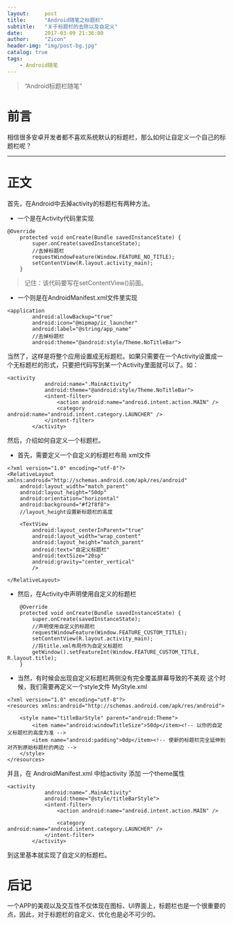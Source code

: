 ```yaml
---
layout:     post
title:      "Android随笔之标题栏"
subtitle:   "关于标题栏的去除以及自定义"
date:       2017-03-09 21:36:00
author:     "Zicon"
header-img: "img/post-bg.jpg"
catalog: true
tags:
    - Android随笔
---
```


> “Android标题栏随笔”


# 前言

相信很多安卓开发者都不喜欢系统默认的标题栏，那么如何让自定义一个自己的标题栏呢？

---

# 正文

首先，在Android中去掉activity的标题栏有两种方法。

 - 一个是在Activity代码里实现
 
```
@Override
    protected void onCreate(Bundle savedInstanceState) {
        super.onCreate(savedInstanceState);
        //去掉标题栏
        requestWindowFeature(Window.FEATURE_NO_TITLE);
        setContentView(R.layout.activity_main);
    }
```
>记住：该代码要写在setContentView()前面。


 - 一个则是在AndroidManifest.xml文件里实现
 
```
<application
        android:allowBackup="true"
        android:icon="@mipmap/ic_launcher"
        android:label="@string/app_name"
		//去掉标题栏        
        android:theme="@android:style/Theme.NoTitleBar">
```

当然了，这样是将整个应用设置成无标题栏。如果只需要在一个Activity设置成一个无标题栏的形式，只要把代码写到某一个Activity里面就可以了。如：

```
<activity
            android:name=".MainActivity"
            android:theme="@android:style/Theme.NoTitleBar">
            <intent-filter>
                <action android:name="android.intent.action.MAIN" />
                <category android:name="android.intent.category.LAUNCHER" />
            </intent-filter>
        </activity>
```

然后，介绍如何自定义一个标题栏。

 - 首先，需要定义一个自定义的标题栏布局 xml文件
 
```
<?xml version="1.0" encoding="utf-8"?>
<RelativeLayout xmlns:android="http://schemas.android.com/apk/res/android"
    android:layout_width="match_parent"
    android:layout_height="50dp"
    android:orientation="horizontal"
    android:background="#f2f8f8">
    //layout_height设置新标题栏的高度

    <TextView
        android:layout_centerInParent="true"
        android:layout_width="wrap_content"
        android:layout_height="match_parent"
        android:text="自定义标题栏"
        android:textSize="20sp"
        android:gravity="center_vertical"
        />

</RelativeLayout>
```

 - 然后，在Activity中声明使用自定义的标题栏
 
```
    @Override
    protected void onCreate(Bundle savedInstanceState) {
        super.onCreate(savedInstanceState);
        //声明使用自定义的标题栏
        requestWindowFeature(Window.FEATURE_CUSTOM_TITLE);
        setContentView(R.layout.activity_main);
        //将title.xml布局作为自定义标题栏
        getWindow().setFeatureInt(Window.FEATURE_CUSTOM_TITLE, R.layout.title);
    }
```

 - 当然，有时候会出现自定义标题栏两侧没有完全覆盖屏幕导致的不美观
这个时候，我们需要再定义一个style文件 MyStyle.xml

```
<?xml version="1.0" encoding="utf-8"?>
<resources xmlns:android="http://schemas.android.com/apk/res/android">

    <style name="titleBarStyle" parent="android:Theme">
        <item name="android:windowTitleSize">50dp</item><!-- 以你的自定义标题栏的高度为准 -->
        <item name="android:padding">0dp</item><!-- 使新的标题栏完全延伸到对齐到原始标题栏的两边 -->
    </style>
</resources>
```

并且，在 AndroidManifest.xml 中给activity 添加 一个theme属性

```
<activity
            android:name=".MainActivity"
            android:theme="@style/titleBarStyle">
            <intent-filter>
                <action android:name="android.intent.action.MAIN" />

                <category android:name="android.intent.category.LAUNCHER" />
            </intent-filter>
        </activity>
```

到这里基本就实现了自定义的标题栏。


# 后记
一个APP的美观以及交互性不仅体现在图标、UI界面上，标题栏也是一个很重要的点，因此，对于标题栏的自定义、优化也是必不可少的。




